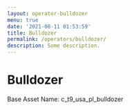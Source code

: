 ```yaml
---
layout: operator-bulldozer
menu: true
date: '2021-08-11 01:53:59'
title: Bulldozer
permalink: /operators/bulldozer/
description: Some description.
---
```


# Bulldozer

Base Asset Name: c_t9_usa_pl_bulldozer